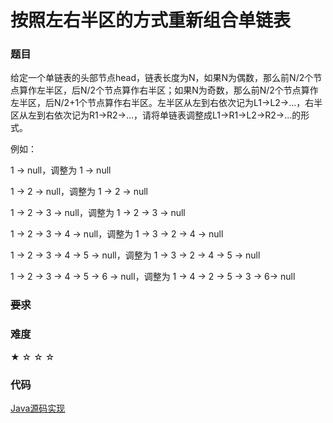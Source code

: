 # 按照左右半区的方式重新组合单链表

### 题目

给定一个单链表的头部节点head，链表长度为N，如果N为偶数，那么前N/2个节点算作左半区，后N/2个节点算作右半区；如果N为奇数，那么前N/2个节点算作左半区，后N/2+1个节点算作右半区。左半区从左到右依次记为L1->L2->...，右半区从左到右依次记为R1->R2->...，请将单链表调整成L1->R1->L2->R2->...的形式。

例如：

1 -> null，调整为 1 -> null

1 -> 2 -> null，调整为 1 -> 2 -> null

1 -> 2 -> 3 -> null，调整为 1 -> 2 -> 3 -> null

1 -> 2 -> 3 -> 4 -> null，调整为 1 -> 3 -> 2 -> 4 -> null

1 -> 2 -> 3 -> 4 -> 5 -> null，调整为 1 -> 3 -> 2 -> 4 -> 5 -> null

1 -> 2 -> 3 -> 4 -> 5 -> 6 -> null，调整为 1 -> 4 -> 2 -> 5 -> 3 -> 6-> null

### ~~要求~~


### 难度

 ★ ☆ ☆ ☆

### 代码

 [Java源码实现](../../src/LinkList/LinkList20.java)
